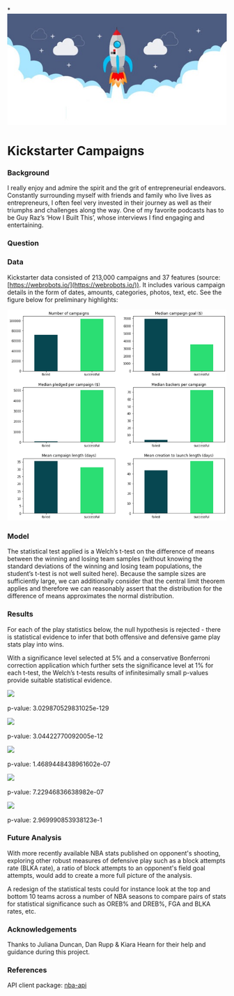 *![](images/rocket_launch.jpg)

# Kickstarter Campaigns

### Background

I really enjoy and admire the spirit and the grit of entrepreneurial endeavors. Constantly surrounding myself with friends and family who live lives as entrepreneurs, I often feel very invested in their journey as well as their triumphs and challenges along the way. One of my favorite podcasts has to be Guy Raz’s ‘How I Built This’, whose interviews I find engaging and entertaining.

### Question



### Data

Kickstarter data consisted of 213,000 campaigns and 37 features (source: [https://webrobots.io/](https://webrobots.io/)). It includes various campaign details in the form of dates, amounts, categories, photos,  text, etc. See the figure below for preliminary highlights: 

![](images/eda_prelim.png)

### Model

The statistical test applied is a Welch’s t-test on the difference of means between the winning and losing team samples (without knowing the standard deviations of the winning and losing team populations, the student’s t-test is not well suited here). Because the sample sizes are sufficiently large, we can additionally consider that the central limit theorem applies and therefore we can reasonably assert that the distribution for the difference of means approximates the normal distribution.

### Results

For each of the play statistics below, the null hypothesis is rejected - there is statistical evidence to infer that both offensive and defensive game play stats play into wins.

With a significance level selected at 5% and a conservative Bonferroni correction application which further sets the significance level at 1% for each t-test, the Welch’s t-tests results of infinitesimally small p-values provide suitable statistical evidence. 

![](images/EFG.png)

p-value: 3.029870529831025e-129

![](images/OREB.png)

p-value: 3.04422770092005e-12

![](images/FTAR.png)

p-value: 1.4689448438961602e-07

![](images/TO.png)

p-value: 7.22946836638982e-07

![](images/DREB.png)

p-value: 2.969990853938123e-1

### Future Analysis

With more recently available NBA stats published on opponent's shooting, exploring other robust measures of defensive play such as a block attempts rate (BLKA rate), a ratio of block attempts to an opponent's field goal attempts, would add to create a more full picture of the analysis.

A redesign of the statistical tests could for instance look at the top and bottom 10 teams across a number of NBA seasons to compare pairs of stats for statistical significance such as OREB% and DREB%, FGA and BLKA rates, etc.

### Acknowledgements

Thanks to Juliana Duncan, Dan Rupp & Kiara Hearn for their help and guidance during this project.

### References
API client package: [nba-api](https://pypi.org/project/nba-api/)
